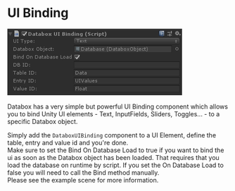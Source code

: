 # UI Binding
![UIBinding](img/uibinding.png)  
  
Databox has a very simple but powerful UI Binding component which allows you to bind Unity UI elements - Text, InputFields, Sliders, Toggles... - to a specific Databox object.
  
Simply add the `DataboxUIBinding` component to a UI Element, define the table, entry and value id and you're done.  
Make sure to set the Bind On Database Load to true if you want to bind the ui as soon as the Databox object has been loaded. That requires that you load the database on runtime by script. If you set the On Database Load to false you will need to call the Bind method manually.  
Please see the example scene for more information.
